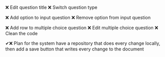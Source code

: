 ❌ Edit question title
❌ Switch question type

❌ Add option to input question
❌ Remove option from input question

❌ Add row to multiple choice question
❌ Edit multiple choice question
❌ Clean the code

✔❌
Plan for the system
have a repository that does every change locally, then add a save button that writes every change to the document




️
